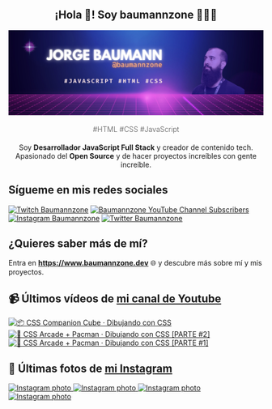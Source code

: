 <p align="center">
   <h2 align="center">¡Hola 👋! Soy baumannzone 👨🏻‍💻</h2>
   <img align="center" src="img/header.png" />
   <h4 align="center" style="font-weight: 300; color: #555;">#HTML #CSS #JavaScript</h4>
</p>

<p align="center" style="margin-bottom: 20px">Soy <strong>Desarrollador JavaScript Full Stack</strong> y creador de contenido tech.
<br/>
Apasionado del <strong>Open Source</strong> y de hacer proyectos increíbles con gente increíble.
</p>

## Sígueme en mis redes sociales

[![Twitch Baumannzone](https://img.shields.io/twitch/status/baumannzone?style=social)](https://twitch.tv/baumannzone)
[![Baumannzone YouTube Channel Subscribers](https://img.shields.io/youtube/channel/subscribers/UCTTj5ztXnGeDRPFVsBp7VMA?style=social)](https://youtube.com/rambitojs)
[![Instagram Baumannzone](https://img.shields.io/badge/Baumannzone--_.svg?label=Instagram&style=social&logo=instagram)](https://instagram.com/baumannzone)
[![Twitter Baumannzone](https://img.shields.io/twitter/follow/Baumannzone?label=Twitter&style=social)](https://twitter.com/baumannzone)

## ¿Quieres saber más de mí?

Entra en **https://www.baumannzone.dev** 🌐 y descubre más sobre mí y mis proyectos.

## 📹 Últimos vídeos de [mi canal de Youtube](https://youtube.com/rambitojs?sub_confirmation=1)


<a href='https://youtu.be/W6xwoSJahA0' target='_blank'>
  <img width='30%' src='https://img.youtube.com/vi/W6xwoSJahA0/mqdefault.jpg' alt='📦 CSS Companion Cube · Dibujando con CSS' />
</a>
<a href='https://youtu.be/9C3NXVXewH8' target='_blank'>
  <img width='30%' src='https://img.youtube.com/vi/9C3NXVXewH8/mqdefault.jpg' alt='👾 CSS Arcade + Pacman · Dibujando con CSS [PARTE #2]' />
</a>
<a href='https://youtu.be/2ahqLdgkSxA' target='_blank'>
  <img width='30%' src='https://img.youtube.com/vi/2ahqLdgkSxA/mqdefault.jpg' alt='👾 CSS Arcade + Pacman · Dibujando con CSS [PARTE #1]' />
</a>

## 📸 Últimas fotos de [mi Instagram](https://instagram.com/baumannzone)


<a href='https://instagram.com/p/C5RGnaZNxa_' target='_blank'>
  <img width='20%' src='https://instagram.flil1-1.fna.fbcdn.net/v/t51.29350-15/435261529_788932216429085_6054686779125038112_n.jpg?stp=dst-jpg_e35_s1080x1080&_nc_ht=instagram.flil1-1.fna.fbcdn.net&_nc_cat=105&_nc_ohc=ahXhiIrMvBcAX_yO79t&edm=APU89FABAAAA&ccb=7-5&ig_cache_key=MzMzNzQ3Nzg5NTUzNzIzNTY0Nw%3D%3D.2-ccb7-5&oh=00_AfC-dT7_e76KMef3_ItFDwRp2efwdbRlefPT8AyMszEuDA&oe=66131AF0&_nc_sid=bc0c2c' alt='Instagram photo' />
</a>
<a href='https://instagram.com/p/C5CPuGGNfNA' target='_blank'>
  <img width='20%' src='https://instagram.flil1-1.fna.fbcdn.net/v/t51.29350-15/434644036_771700368226133_1564365664434077448_n.jpg?stp=dst-jpg_e35_s1080x1080&_nc_ht=instagram.flil1-1.fna.fbcdn.net&_nc_cat=105&_nc_ohc=Y-OQDM7QHNMAX_JwEjp&edm=APU89FABAAAA&ccb=7-5&ig_cache_key=MzMzMzI5NTgxMjU0NzgzNDY4OA%3D%3D.2-ccb7-5&oh=00_AfC6cpY5pCsvLi1XlFJ9ipuNbug8eirgq26cGtJMAhjrtw&oe=6613065C&_nc_sid=bc0c2c' alt='Instagram photo' />
</a>
<a href='https://instagram.com/p/C48H70TPVtl' target='_blank'>
  <img width='20%' src='https://instagram.flil1-1.fna.fbcdn.net/v/t51.29350-15/433766868_2731203610382409_6368700553338809329_n.jpg?stp=dst-jpg_e15_fr_p1080x1080&_nc_ht=instagram.flil1-1.fna.fbcdn.net&_nc_cat=109&_nc_ohc=mUjfv-KnaQ4AX_CH2gt&edm=APU89FABAAAA&ccb=7-5&oh=00_AfD599CM9wP4O-hEBpGhjqRvT6UNlavJ6ec3yWvgn6_v-w&oe=660F37BD&_nc_sid=bc0c2c' alt='Instagram photo' />
</a>
<a href='https://instagram.com/p/C4yDStAo_3P' target='_blank'>
  <img width='20%' src='https://instagram.flil1-1.fna.fbcdn.net/v/t51.29350-15/434170606_798439592129233_3306760213926174822_n.jpg?stp=dst-jpg_e15_fr_s1080x1080&_nc_ht=instagram.flil1-1.fna.fbcdn.net&_nc_cat=101&_nc_ohc=l4-VwnEMa2oAX-eWPi0&edm=APU89FABAAAA&ccb=7-5&ig_cache_key=MzMyODczNzU1Mzk5OTQ2MTgzOQ%3D%3D.2-ccb7-5&oh=00_AfD4TDiSkAGWDlVfk5h1qVfaKh8dKhGX3oyky-jeevESqw&oe=66130A4C&_nc_sid=bc0c2c' alt='Instagram photo' />
</a>
